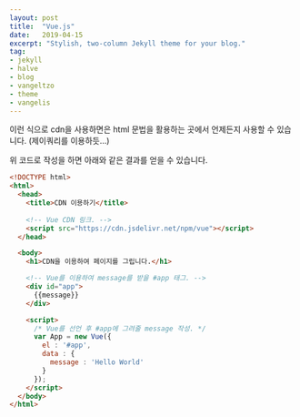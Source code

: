 ```yaml
---
layout: post
title:  "Vue.js"
date:   2019-04-15
excerpt: "Stylish, two-column Jekyll theme for your blog."
tag:
- jekyll
- halve
- blog
- vangeltzo
- theme
- vangelis
---
```

이런 식으로 cdn을 사용하면은 html 문법을 활용하는 곳에서 언제든지 사용할 수 있습니다. (제이쿼리를 이용하듯...)

위 코드로 작성을 하면 아래와 같은 결과를 얻을 수 있습니다.

```html
<!DOCTYPE html>
<html>
  <head>
    <title>CDN 이용하기</title>
     
    <!-- Vue CDN 링크. -->
    <script src="https://cdn.jsdelivr.net/npm/vue"></script>
  </head>

  <body>
    <h1>CDN을 이용하여 페이지를 그립니다.</h1>

    <!-- Vue를 이용하여 message를 받을 #app 태그. -->
    <div id="app">
      {{message}}
    </div>

    <script>
      /* Vue를 선언 후 #app에 그려줄 message 작성. */
      var App = new Vue({
        el : '#app',
        data : {
          message : 'Hello World'
        }
      });
    </script>
  </body>
</html>
```
